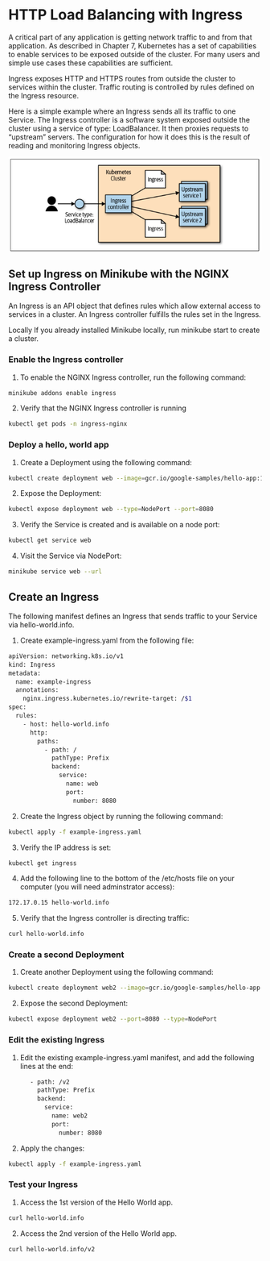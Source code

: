 # HTTP Load Balancing with Ingress
A critical part of any application is getting network traffic to and from that application. As described in Chapter 7, Kubernetes has a set of capabilities to enable services to be exposed outside of the cluster. For many users and simple use cases these capabilities are sufficient.

Ingress exposes HTTP and HTTPS routes from outside the cluster to services within the cluster. Traffic routing is controlled by rules defined on the Ingress resource.

Here is a simple example where an Ingress sends all its traffic to one Service. The Ingress controller is a software system exposed outside the cluster using a service of type: LoadBalancer. It then proxies requests to “upstream” servers. The configuration for how it does this is the result of reading and monitoring Ingress objects.

![](chapter-8-1.png)

## Set up Ingress on Minikube with the NGINX Ingress Controller
An Ingress is an API object that defines rules which allow external access to services in a cluster. An Ingress controller fulfills the rules set in the Ingress.

Locally
If you already installed Minikube locally, run minikube start to create a cluster.

### Enable the Ingress controller

1) To enable the NGINX Ingress controller, run the following command:

```bash
minikube addons enable ingress
```

2) Verify that the NGINX Ingress controller is running

```bash
kubectl get pods -n ingress-nginx
```

### Deploy a hello, world app

1) Create a Deployment using the following command:

```bash
kubectl create deployment web --image=gcr.io/google-samples/hello-app:1.0
```

2) Expose the Deployment:

```bash
kubectl expose deployment web --type=NodePort --port=8080
```

3) Verify the Service is created and is available on a node port:

```bash
kubectl get service web
```

4) Visit the Service via NodePort:

```bash
minikube service web --url
```

## Create an Ingress

The following manifest defines an Ingress that sends traffic to your Service via hello-world.info.

1) Create example-ingress.yaml from the following file:

```bash
apiVersion: networking.k8s.io/v1
kind: Ingress
metadata:
  name: example-ingress
  annotations:
    nginx.ingress.kubernetes.io/rewrite-target: /$1
spec:
  rules:
    - host: hello-world.info
      http:
        paths:
          - path: /
            pathType: Prefix
            backend:
              service:
                name: web
                port:
                  number: 8080
```

2) Create the Ingress object by running the following command:

```bash
kubectl apply -f example-ingress.yaml
```

3) Verify the IP address is set:

```bash
kubectl get ingress
```

4) Add the following line to the bottom of the /etc/hosts file on your computer (you will need adminstrator access):

```bash
172.17.0.15 hello-world.info
```

5) Verify that the Ingress controller is directing traffic:

```bash
curl hello-world.info
```

### Create a second Deployment

1) Create another Deployment using the following command:

```bash
kubectl create deployment web2 --image=gcr.io/google-samples/hello-app:2.0
```

2) Expose the second Deployment:

```bash
kubectl expose deployment web2 --port=8080 --type=NodePort
```

### Edit the existing Ingress

1) Edit the existing example-ingress.yaml manifest, and add the following lines at the end:

```bash
      - path: /v2
        pathType: Prefix
        backend:
          service:
            name: web2
            port:
              number: 8080
```

2) Apply the changes:

```bash
kubectl apply -f example-ingress.yaml
```

### Test your Ingress

1) Access the 1st version of the Hello World app.

```bash
curl hello-world.info
```

2) Access the 2nd version of the Hello World app.

```bash
curl hello-world.info/v2
```
